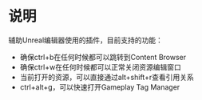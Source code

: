 # 说明

辅助Unreal编辑器使用的插件，目前支持的功能：

* 确保ctrl+b在任何时候都可以跳转到Content Browser
* 确保ctrl+w在任何时候都可以正常关闭资源编辑窗口
* 当前打开的资源，可以直接通过alt+shift+r查看引用关系
* ctrl+alt+g，可以快速打开Gameplay Tag Manager
